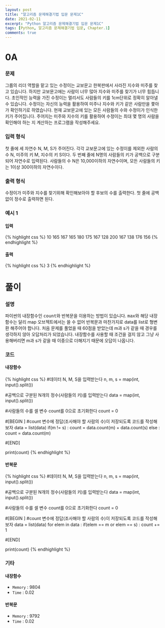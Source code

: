 ```yaml
---
layout: post
title: "알고리즘 문제해결기법 입문 문제1C"
date: 2021-02-11
excerpt: "Python 알고리즘 문제해결기법 입문 문제1C"
tags: [Python, 알고리즘 문제해결기법 입문, Chapter.1]
comments: true
---
```

# 0A

### 문제
그룹의 리더 역할을 맡고 있는 수정이는 교보문고 한복판에서 사라진 지수와 미주를 찾고 있습니다. 하지만 교보문고에는 사람이 너무 많아 지수와 미주를 찾기가 너무 힘듭니다. 초인적인 능력을 가진 수정이는 멀리서도 사람들의 키를 1cm단위로 정확히 알아낼 수 있습니다. 수정이는 자신의 능력을 활용하여 미주나 지수와 키가 같은 사람만을 쫓아가 확인하기로 하였습니다. 현재 교보문고에 있는 모든 사람들의 수와 수정이가 인식한 키가 주어집니다. 주어지는 미주와 지수의 키를 활용하여 수정이는 최대 몇 명의 사람을 확인해야 하는 지 계산하는 프로그램을 작성해주세요.

### 입력 형식
첫 줄에 세 자연수 N, M, S가 주어진다. 각각 교보문고에 있는 수정이를 제외한 사람의 수 N, 미주의 키 M, 지수의 키 S이다.
두 번째 줄에 N명의 사람들의 키가 공백으로 구분되어 자연수로 입력된다.
사람들의 수 N은 10,000이하의 자연수이며, 모든 사람들의 키는 1이상  300이하의 자연수이다. 

### 출력 형식
수정이가 미주와 지수를 찾기위해 확인해보아야 할 후보의 수를 출력한다. 첫 줄에 공백없이 정수로 출력하면 된다.

### 예시 1
#### 입력
{% highlight css %}
10 165 167
165 180 175 167 128 200 167 138 176 156
{% endhighlight %}
#### 출력
{% highlight css %}
3
{% endhighlight %}

# 풀이

### 설명
파이썬의 내장함수인 <kbd>count</kbd>와 반복문을 이용하는 방법이 있습니다. <kbd>max</kbd>와 해당 내장함수는 달리 map 오브젝트에서는 쓸 수 없어 반복문과 마찬가지로 data를 list로 형변환 해주어야 합니다. 처음 문제를 풀었을 때 60점을 받았는데 m과 s가 같을 때 경우를 생각하지 않아 오답처리가 되었습니다. 내장함수를 사용할 때 조건을 걸지 않고 그냥 사용해버리면 m과 s가 같을 때 이중으로 더해지기 때문에 오답이 나옵니다.

### 코드
#### 내장함수
{% highlight css %} 
#데이터 N, M, S을 입력받는다 
n, m, s = map(int, input().split())

#공백으로 구분된 N개의 정수(사람들의 키)를 입력받는다
data = map(int, input().split())

#사람들의 수를 셀 변수 count를 0으로 초기화한다
count = 0

#[BEGIN ]
#count 변수에 정답(조사해야 할 사람의 수)이 저장되도록 코드를 작성해보자
data = list(data)
if(m != s) : count = data.count(m) + data.count(s)
else : count = data.count(m)

#[END]


print(count)
{% endhighlight %}

#### 반복문
{% highlight css %}
#데이터 N, M, S을 입력받는다 
n, m, s = map(int, input().split())

#공백으로 구분된 N개의 정수(사람들의 키)를 입력받는다
data = map(int, input().split())

#사람들의 수를 셀 변수 count를 0으로 초기화한다
count = 0

#[BEGIN ]
#count 변수에 정답(조사해야 할 사람의 수)이 저장되도록 코드를 작성해보자
data = list(data)
for elem in data :
	if(elem == m or elem == s) : count += 1

#[END]


print(count)
{% endhighlight %}

### 기타
#### 내장함수
- `Memory` : 9804
- `Time` : 0.02

#### 반복문
- `Memory` : 9792
- `Time` : 0.02